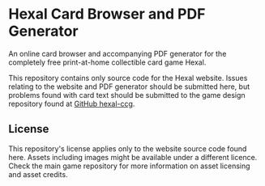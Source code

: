 # Hexal Card Browser and PDF Generator
An online card browser and accompanying PDF generator for the completely free print-at-home collectible card game Hexal.

This repository contains only source code for the Hexal website. Issues relating to the website and PDF generator should be submitted here, but problems found with card text should be submitted to the game design repository found at [GitHub hexal-ccg](https://https://github.com/ImperialOctopus/hexal-ccg).

## License
This repository's license applies only to the website source code found here. Assets including images might be available under a different licence. Check the main game repository for more information on asset licensing and asset credits.
